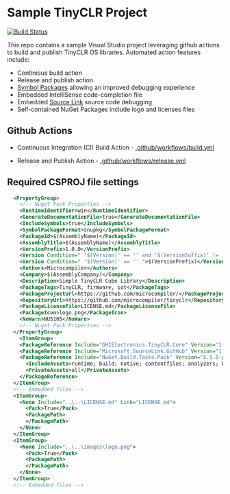 # Sample TinyCLR Project

[![Build Status](https://img.shields.io/github/workflow/status/microcompiler/tinyclr-github/Build%20CI?style=flat-square)](https://github.com/microcompiler/tinyclr-github/actions)

This repo contains a sample Visual Studio project leveraging github actions to build and publish TinyCLR OS libraries.  Automated action features include:

* Continious build action
* Release and publish action
* [Symbol Packages](https://docs.microsoft.com/en-us/nuget/create-packages/symbol-packages-snupkg) allowing an improved debugging experience
* Embedded IntelliSense code-completion file
* Embedded [Source Link](https://github.com/dotnet/sourcelink/blob/master/README.md) source code debugging
* Self-contained NuGet Packages include logo and licenses files

## Github Actions

* Continuous Integration (CI) Build Action - [.github/workflows/build.yml](https://github.com/microcompiler/tinyclr-github/blob/master/.github/workflows/build.yml)

* Release and Publish Action - [.github/workflows/release.yml](https://github.com/microcompiler/tinyclr-github/blob/master/.github/workflows/release.yml)

## Required CSPROJ file settings

```xml
  <PropertyGroup>
    <!-- Nuget Pack Properties -->
    <RuntimeIdentifier>win</RuntimeIdentifier>
    <GenerateDocumentationFile>true</GenerateDocumentationFile>
    <IncludeSymbols>true</IncludeSymbols>
    <SymbolPackageFormat>snupkg</SymbolPackageFormat>
    <PackageId>$(AssemblyName)</PackageId>
    <AssemblyTitle>$(AssemblyName)</AssemblyTitle>
    <VersionPrefix>1.0.0</VersionPrefix>
    <Version Condition=" '$(Version)' == '' and '$(VersionSuffix)' != '' ">$(VersionPrefix)-$(VersionSuffix)</Version>
    <Version Condition=" '$(Version)' == '' ">$(VersionPrefix)</Version>
    <Authors>Microcompiler</Authors>
    <Company>$(AssemblyCompany)</Company>
    <Description>Simple TinyCLR Cube Library</Description>
    <PackageTags>TinyCLR, firmware, iot</PackageTags>
    <PackageProjectUrl>https://github.com/microcompiler/</PackageProjectUrl>
    <RepositoryUrl>https://github.com/microcompiler/tinyclr</RepositoryUrl>
    <PackageLicenseFile>LICENSE.md</PackageLicenseFile>
    <PackageIcon>logo.png</PackageIcon>
    <NoWarn>NU5105</NoWarn>
    <!-- Nuget Pack Properties -->
  </PropertyGroup>
    <ItemGroup>
    <PackageReference Include="GHIElectronics.TinyCLR.Core" Version="1.0.0" />
    <PackageReference Include="Microsoft.SourceLink.GitHub" Version="1.0.0" PrivateAssets="all" />
    <PackageReference Include="NuGet.Build.Tasks.Pack" Version="5.5.0-preview.1.6319">
      <IncludeAssets>runtime; build; native; contentfiles; analyzers; buildtransitive</IncludeAssets>
      <PrivateAssets>all</PrivateAssets>
    </PackageReference>
  </ItemGroup>
  <!-- Embedded files -->
  <ItemGroup>
    <None Include="..\..\LICENSE.md" Link="LICENSE.md">
      <Pack>True</Pack>
      <PackagePath>
      </PackagePath>
    </None>
  </ItemGroup>
  <ItemGroup>
    <None Include="..\..\images\logo.png">
      <Pack>True</Pack>
      <PackagePath>
      </PackagePath>
    </None>
  </ItemGroup>
  <!-- Embedded files -->
  ```
  